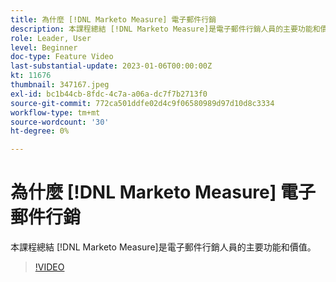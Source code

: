 ```yaml
---
title: 為什麼 [!DNL Marketo Measure] 電子郵件行銷
description: 本課程總結 [!DNL Marketo Measure]是電子郵件行銷人員的主要功能和價值。
role: Leader, User
level: Beginner
doc-type: Feature Video
last-substantial-update: 2023-01-06T00:00:00Z
kt: 11676
thumbnail: 347167.jpeg
exl-id: bc1b44cb-8fdc-4c7a-a06a-dc7f7b2713f0
source-git-commit: 772ca501ddfe02d4c9f06580989d97d10d8c3334
workflow-type: tm+mt
source-wordcount: '30'
ht-degree: 0%

---
```


# 為什麼 [!DNL Marketo Measure] 電子郵件行銷

本課程總結 [!DNL Marketo Measure]是電子郵件行銷人員的主要功能和價值。

>[!VIDEO](https://video.tv.adobe.com/v/347167/?quality=12&learn=on)
